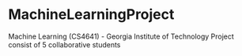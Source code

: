 # MachineLearningProject
Machine Learning (CS4641) - Georgia Institute of Technology Project consist of 5 collaborative students
